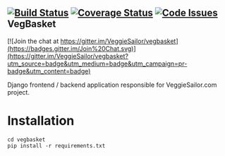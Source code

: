 [![Build Status](https://drone.io/github.com/VeggieSailor/vegbasket/status.png)](https://drone.io/github.com/VeggieSailor/vegbasket/latest) [![Coverage Status](https://coveralls.io/repos/VeggieSailor/vegbasket/badge.svg?branch=authentication&service=github)](https://coveralls.io/github/VeggieSailor/vegbasket?branch=authentication) [![Code Issues](https://www.quantifiedcode.com/api/v1/project/801f031f94dd4eec8ccc79fd762c8b5b/badge.svg)](https://www.quantifiedcode.com/app/project/801f031f94dd4eec8ccc79fd762c8b5b)
VegBasket
---------

[![Join the chat at https://gitter.im/VeggieSailor/vegbasket](https://badges.gitter.im/Join%20Chat.svg)](https://gitter.im/VeggieSailor/vegbasket?utm_source=badge&utm_medium=badge&utm_campaign=pr-badge&utm_content=badge)

Django frontend / backend application responsible for VeggieSailor.com project.

Installation
============

```
cd vegbasket
pip install -r requirements.txt 
```
